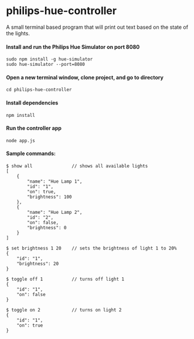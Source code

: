 # philips-hue-controller
A small terminal based program that will print out text based on the state of the lights.

#### Install and run the Philips Hue Simulator on port 8080
```
sudo npm install -g hue-simulator
sudo hue-simulator --port=8080
```

#### Open a new terminal window, clone project, and go to directory
```
cd philips-hue-controller
```

#### Install dependencies
```
npm install
```

#### Run the controller app
```
node app.js
```

#### Sample commands:
```
$ show all               // shows all available lights
[
    {
        "name": "Hue Lamp 1",
        "id": "1",
        "on": true,
        "brightness": 100
    },
    {
        "name": "Hue Lamp 2",
        "id": "2",
        "on": false,
        "brightness": 0
    }
]

$ set brightness 1 20    // sets the brightness of light 1 to 20%
{
    "id": "1",
    "brightness": 20
}

$ toggle off 1           // turns off light 1
{
    "id": "1",
    "on": false
}

$ toggle on 2            // turns on light 2
{
    "id": "1",
    "on": true
}

```
